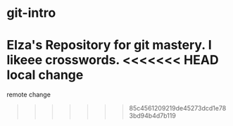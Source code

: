 # git-intro
Elza's Repository for git mastery. I likeee crosswords.
<<<<<<< HEAD
local change
=======
remote change
>>>>>>> 85c4561209219de45273dcd1e783bd94b4d7b119
